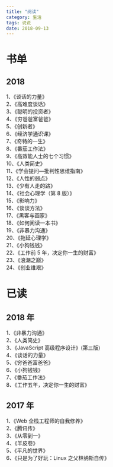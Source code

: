 ```yaml
---
title: "阅读"
category: 生活
tags: 说说
date: 2018-09-13
---
```


# 书单

## 2018

1、《谈话的力量》  
2、《高难度谈话》  
3、《聪明的投资者》  
4、《穷爸爸富爸爸》  
5、《创新者》  
6、《经济学通识课》  
7、《奇特的一生》  
8、《番茄工作法》  
9、《高效能人士的七个习惯》  
10、《人类简史》  
11、《学会提问—批判性思维指南》  
12、《人性的弱点》  
13、《少有人走的路》  
14、《社会心理学（第 8 版）》  
15、《影响力》  
16、《谈谈方法》  
17、《黑客与画家》  
18、《如何阅读一本书》  
19、《非暴力沟通》  
20、《拖延心理学》  
21、《小狗钱钱》  
22、《工作前 5 年，决定你一生的财富》  
23、《浪潮之巅》  
24、《创业维艰》  

# 已读

## 2018 年

1、《非暴力沟通》  
2、《人类简史》  
3、《JavaScript 高级程序设计》(第三版)  
4、《谈话的力量》  
5、《穷爸爸富爸爸》  
6、《小狗钱钱》  
7、《番茄工作法》  
8、《工作五年，决定你一生的财富》

## 2017 年

1、《Web 全栈工程师的自我修养》  
2、《腾讯传》  
3、《从零到一》  
4、《羊皮卷》  
5、《平凡的世界》  
6、《只是为了好玩：Linux 之父林纳斯自传》
